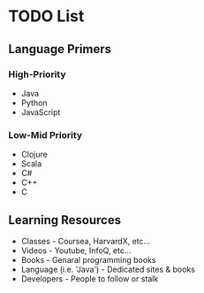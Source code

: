 # TODO List #


## Language Primers ##

### High-Priority ###

  - Java
  - Python
  - JavaScript


### Low-Mid Priority ###

  - Clojure
  - Scala
  - C#
  - C++
  - C



## Learning Resources ##
  - Classes - Coursea, HarvardX, etc...
  - Videos - Youtube, InfoQ, etc...
  - Books - Genaral programming books
  - Language (i.e. 'Java') - Dedicated sites & books
  - Developers - People to follow or stalk


